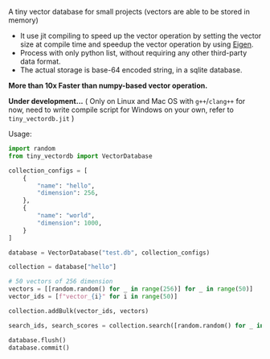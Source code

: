 
A tiny vector database for small projects (vectors are able to be stored in memory)

- It use jit compiling to speed up the vector operation by setting the vector size at compile time 
and speedup the vector operation by using [Eigen](https://eigen.tuxfamily.org/index.php?title=Main_Page).
- Process with only python list, without requiring any other third-party data format.
- The actual storage is base-64 encoded string, in a sqlite database.

**More than 10x Faster than numpy-based vector operation.**

**Under development...**
( Only on Linux and Mac OS with `g++`/`clang++` for now, need to write compile script for Windows on your own, refer to `tiny_vectordb.jit` )


Usage:
```python
import random
from tiny_vectordb import VectorDatabase

collection_configs = [
    {
        "name": "hello",
        "dimension": 256,
    },
    {
        "name": "world",
        "dimension": 1000,
    }
]

database = VectorDatabase("test.db", collection_configs)

collection = database["hello"]

# 50 vectors of 256 dimension
vectors = [[random.random() for _ in range(256)] for _ in range(50)]
vector_ids = [f"vector_{i}" for i in range(50)]

collection.addBulk(vector_ids, vectors)

search_ids, search_scores = collection.search([random.random() for _ in range(256)], k=10)

database.flush()
database.commit()
```